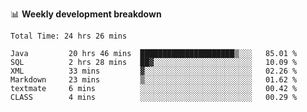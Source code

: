 
📊 **Weekly development breakdown**
<!--START_SECTION:waka-->

```text
Total Time: 24 hrs 26 mins

Java         20 hrs 46 mins  █████████████████████▒░░░   85.01 %
SQL          2 hrs 28 mins   ██▓░░░░░░░░░░░░░░░░░░░░░░   10.09 %
XML          33 mins         ▓░░░░░░░░░░░░░░░░░░░░░░░░   02.26 %
Markdown     23 mins         ▒░░░░░░░░░░░░░░░░░░░░░░░░   01.62 %
textmate     6 mins          ░░░░░░░░░░░░░░░░░░░░░░░░░   00.42 %
CLASS        4 mins          ░░░░░░░░░░░░░░░░░░░░░░░░░   00.29 %
```

<!--END_SECTION:waka-->
